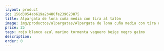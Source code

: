 ```yaml
---
layout: product
id: 156d3054ab619a2b480fe239623875
title: Alpargata de lona cuña media con tira al talón
image: img/productos/alpargatas/Alpargata de lona cuña media con tira al talón=25 =rojo blanco azul marino tormenta vaquero beige negro gaimo.webp
price: 25 
tags: rojo blanco azul marino tormenta vaquero beige negro gaimo
description: 
order: 0
---
```

